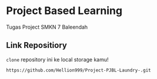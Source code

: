 # Project Based Learning
Tugas Project SMKN 7 Baleendah

## Link Repositiory
`clone` repository ini ke local storage kamu!
```
https://github.com/Hellion999/Project-PJBL-Laundry-.git
```